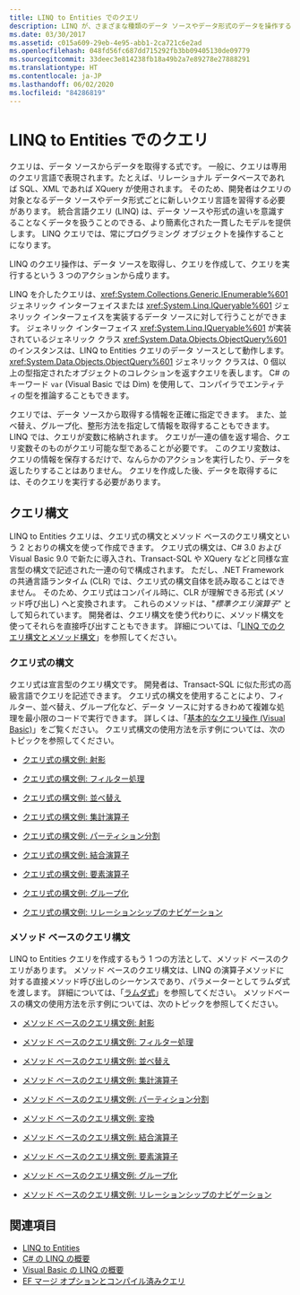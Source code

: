 ```yaml
---
title: LINQ to Entities でのクエリ
description: LINQ が、さまざまな種類のデータ ソースやデータ形式のデータを操作するためのシンプルで一貫性のあるモデルを、プログラミング オブジェクトを使用して提供するしくみについて説明します。
ms.date: 03/30/2017
ms.assetid: c015a609-29eb-4e95-abb1-2ca721c6e2ad
ms.openlocfilehash: 048fd56fc687dd715292fb3bb09405130de09779
ms.sourcegitcommit: 33deec3e814238fb18a49b2a7e89278e27888291
ms.translationtype: HT
ms.contentlocale: ja-JP
ms.lasthandoff: 06/02/2020
ms.locfileid: "84286819"
---
```

# <a name="queries-in-linq-to-entities"></a>LINQ to Entities でのクエリ
クエリは、データ ソースからデータを取得する式です。 一般に、クエリは専用のクエリ言語で表現されます。たとえば、リレーショナル データベースであれば SQL、XML であれば XQuery が使用されます。 そのため、開発者はクエリの対象となるデータ ソースやデータ形式ごとに新しいクエリ言語を習得する必要があります。 統合言語クエリ (LINQ) は、データ ソースや形式の違いを意識することなくデータを扱うことのできる、より簡素化された一貫したモデルを提供します。 LINQ クエリでは、常にプログラミング オブジェクトを操作することになります。  
  
 LINQ のクエリ操作は、データ ソースを取得し、クエリを作成して、クエリを実行するという 3 つのアクションから成ります。  
  
 LINQ を介したクエリは、<xref:System.Collections.Generic.IEnumerable%601> ジェネリック インターフェイスまたは <xref:System.Linq.IQueryable%601> ジェネリック インターフェイスを実装するデータ ソースに対して行うことができます。 ジェネリック インターフェイス <xref:System.Linq.IQueryable%601> が実装されているジェネリック クラス <xref:System.Data.Objects.ObjectQuery%601> のインスタンスは、LINQ to Entities クエリのデータ ソースとして動作します。 <xref:System.Data.Objects.ObjectQuery%601> ジェネリック クラスは、0 個以上の型指定されたオブジェクトのコレクションを返すクエリを表します。 C# のキーワード `var` (Visual Basic では Dim) を使用して、コンパイラでエンティティの型を推論することもできます。  
  
 クエリでは、データ ソースから取得する情報を正確に指定できます。 また、並べ替え、グループ化、整形方法を指定して情報を取得することもできます。 LINQ では、クエリが変数に格納されます。 クエリが一連の値を返す場合、クエリ変数そのものがクエリ可能な型であることが必要です。 このクエリ変数は、クエリの情報を保存するだけで、なんらかのアクションを実行したり、データを返したりすることはありません。 クエリを作成した後、データを取得するには、そのクエリを実行する必要があります。  
  
## <a name="query-syntax"></a>クエリ構文  
 LINQ to Entities クエリは、クエリ式の構文とメソッド ベースのクエリ構文という 2 とおりの構文を使って作成できます。 クエリ式の構文は、C# 3.0 および Visual Basic 9.0 で新たに導入され、Transact-SQL や XQuery などと同様な宣言型の構文で記述された一連の句で構成されます。 ただし、.NET Framework の共通言語ランタイム (CLR) では、クエリ式の構文自体を読み取ることはできません。 そのため、クエリ式はコンパイル時に、CLR が理解できる形式 (メソッド呼び出し) へと変換されます。 これらのメソッドは、"*標準クエリ演算子*" として知られています。 開発者は、クエリ構文を使う代わりに、メソッド構文を使ってそれらを直接呼び出すこともできます。 詳細については、「[LINQ でのクエリ構文とメソッド構文](../../../../../csharp/programming-guide/concepts/linq/query-syntax-and-method-syntax-in-linq.md)」を参照してください。  
  
### <a name="query-expression-syntax"></a>クエリ式の構文  
 クエリ式は宣言型のクエリ構文です。 開発者は、Transact-SQL に似た形式の高級言語でクエリを記述できます。 クエリ式の構文を使用することにより、フィルター、並べ替え、グループ化など、データ ソースに対するきわめて複雑な処理を最小限のコードで実行できます。 詳しくは、「[基本的なクエリ操作 (Visual Basic)](../../../../../visual-basic/programming-guide/concepts/linq/basic-query-operations.md)」をご覧ください。 クエリ式構文の使用方法を示す例については、次のトピックを参照してください。  
  
- [クエリ式の構文例: 射影](query-expression-syntax-examples-projection.md)  
  
- [クエリ式の構文例: フィルター処理](query-expression-syntax-examples-filtering.md)  
  
- [クエリ式の構文例: 並べ替え](query-expression-syntax-examples-ordering.md)  
  
- [クエリ式の構文例: 集計演算子](query-expression-syntax-examples-aggregate-operators.md)  
  
- [クエリ式の構文例: パーティション分割](query-expression-syntax-examples-partitioning.md)  
  
- [クエリ式の構文例: 結合演算子](query-expression-syntax-examples-join-operators.md)  
  
- [クエリ式の構文例: 要素演算子](query-expression-syntax-examples-element-operators.md)  
  
- [クエリ式の構文例: グループ化](query-expression-syntax-examples-grouping.md)  
  
- [クエリ式の構文例: リレーションシップのナビゲーション](query-expression-syntax-examples-navigating-relationships.md)  
  
### <a name="method-based-query-syntax"></a>メソッド ベースのクエリ構文  
 LINQ to Entities クエリを作成するもう 1 つの方法として、メソッド ベースのクエリがあります。 メソッド ベースのクエリ構文は、LINQ の演算子メソッドに対する直接メソッド呼び出しのシーケンスであり、パラメーターとしてラムダ式を渡します。 詳細については、「[ラムダ式](../../../../../csharp/programming-guide/statements-expressions-operators/lambda-expressions.md)」を参照してください。 メソッドベースの構文の使用方法を示す例については、次のトピックを参照してください。  
  
- [メソッド ベースのクエリ構文例: 射影](method-based-query-syntax-examples-projection.md)  
  
- [メソッド ベースのクエリ構文例: フィルター処理](method-based-query-syntax-examples-filtering.md)  
  
- [メソッド ベースのクエリ構文例: 並べ替え](method-based-query-syntax-examples-ordering.md)  
  
- [メソッド ベースのクエリ構文例: 集計演算子](method-based-query-syntax-examples-aggregate-operators.md)  
  
- [メソッド ベースのクエリ構文例: パーティション分割](method-based-query-syntax-examples-partitioning.md)  
  
- [メソッド ベースのクエリ構文例: 変換](method-based-query-syntax-examples-conversion.md)  
  
- [メソッド ベースのクエリ構文例: 結合演算子](method-based-query-syntax-examples-join-operators.md)  
  
- [メソッド ベースのクエリ構文例: 要素演算子](method-based-query-syntax-examples-element-operators.md)  
  
- [メソッド ベースのクエリ構文例: グループ化](method-based-query-syntax-examples-grouping.md)  
  
- [メソッド ベースのクエリ構文例: リレーションシップのナビゲーション](method-based-query-syntax-examples-navigating-relationships.md)  
  
## <a name="see-also"></a>関連項目

- [LINQ to Entities](linq-to-entities.md)
- [C# の LINQ の概要](../../../../../csharp/programming-guide/concepts/linq/index.md)
- [Visual Basic の LINQ の概要](../../../../../visual-basic/programming-guide/concepts/linq/getting-started-with-linq.md)
- [EF マージ オプションとコンパイル済みクエリ](https://docs.microsoft.com/archive/blogs/dsimmons/ef-merge-options-and-compiled-queries)
